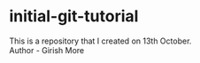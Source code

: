 # initial-git-tutorial
This is a repository that I created on 13th October.
<br>
Author - Girish More
